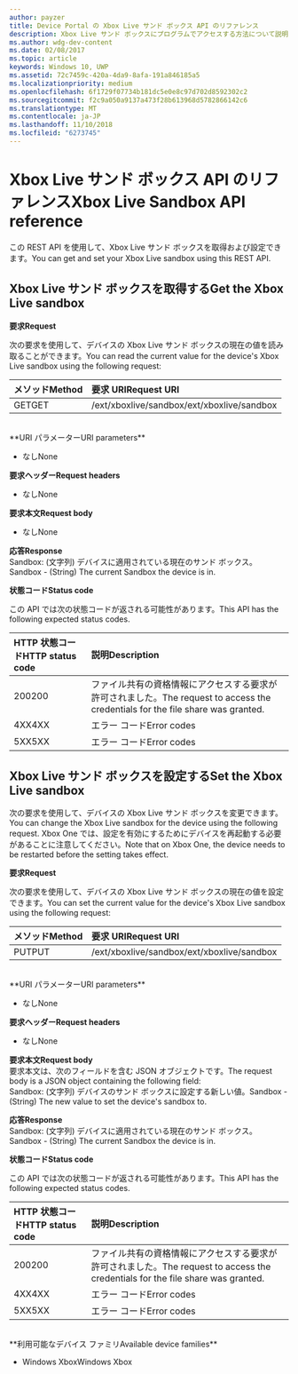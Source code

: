 ```yaml
---
author: payzer
title: Device Portal の Xbox Live サンド ボックス API のリファレンス
description: Xbox Live サンド ボックスにプログラムでアクセスする方法について説明します。
ms.author: wdg-dev-content
ms.date: 02/08/2017
ms.topic: article
keywords: Windows 10, UWP
ms.assetid: 72c7459c-420a-4da9-8afa-191a846185a5
ms.localizationpriority: medium
ms.openlocfilehash: 6f1729f07734b181dc5e0e8c97d702d8592302c2
ms.sourcegitcommit: f2c9a050a9137a473f28b613968d5782866142c6
ms.translationtype: MT
ms.contentlocale: ja-JP
ms.lasthandoff: 11/10/2018
ms.locfileid: "6273745"
---
```

# <a name="xbox-live-sandbox-api-reference"></a><span data-ttu-id="e8494-104">Xbox Live サンド ボックス API のリファレンス</span><span class="sxs-lookup"><span data-stu-id="e8494-104">Xbox Live Sandbox API reference</span></span>   
<span data-ttu-id="e8494-105">この REST API を使用して、Xbox Live サンド ボックスを取得および設定できます。</span><span class="sxs-lookup"><span data-stu-id="e8494-105">You can get and set your Xbox Live sandbox using this REST API.</span></span>

## <a name="get-the-xbox-live-sandbox"></a><span data-ttu-id="e8494-106">Xbox Live サンド ボックスを取得する</span><span class="sxs-lookup"><span data-stu-id="e8494-106">Get the Xbox Live sandbox</span></span>

**<span data-ttu-id="e8494-107">要求</span><span class="sxs-lookup"><span data-stu-id="e8494-107">Request</span></span>**

<span data-ttu-id="e8494-108">次の要求を使用して、デバイスの Xbox Live サンド ボックスの現在の値を読み取ることができます。</span><span class="sxs-lookup"><span data-stu-id="e8494-108">You can read the current value for the device's Xbox Live sandbox using the following request:</span></span>

<span data-ttu-id="e8494-109">メソッド</span><span class="sxs-lookup"><span data-stu-id="e8494-109">Method</span></span>      | <span data-ttu-id="e8494-110">要求 URI</span><span class="sxs-lookup"><span data-stu-id="e8494-110">Request URI</span></span>
:------     | :-----
<span data-ttu-id="e8494-111">GET</span><span class="sxs-lookup"><span data-stu-id="e8494-111">GET</span></span> | <span data-ttu-id="e8494-112">/ext/xboxlive/sandbox</span><span class="sxs-lookup"><span data-stu-id="e8494-112">/ext/xboxlive/sandbox</span></span>
<br />
**<span data-ttu-id="e8494-113">URI パラメーター</span><span class="sxs-lookup"><span data-stu-id="e8494-113">URI parameters</span></span>**

- <span data-ttu-id="e8494-114">なし</span><span class="sxs-lookup"><span data-stu-id="e8494-114">None</span></span>

**<span data-ttu-id="e8494-115">要求ヘッダー</span><span class="sxs-lookup"><span data-stu-id="e8494-115">Request headers</span></span>**

- <span data-ttu-id="e8494-116">なし</span><span class="sxs-lookup"><span data-stu-id="e8494-116">None</span></span>

**<span data-ttu-id="e8494-117">要求本文</span><span class="sxs-lookup"><span data-stu-id="e8494-117">Request body</span></span>**

- <span data-ttu-id="e8494-118">なし</span><span class="sxs-lookup"><span data-stu-id="e8494-118">None</span></span>

**<span data-ttu-id="e8494-119">応答</span><span class="sxs-lookup"><span data-stu-id="e8494-119">Response</span></span>**   
<span data-ttu-id="e8494-120">Sandbox: (文字列) デバイスに適用されている現在のサンド ボックス。</span><span class="sxs-lookup"><span data-stu-id="e8494-120">Sandbox - (String) The current Sandbox the device is in.</span></span>   

**<span data-ttu-id="e8494-121">状態コード</span><span class="sxs-lookup"><span data-stu-id="e8494-121">Status code</span></span>**

<span data-ttu-id="e8494-122">この API では次の状態コードが返される可能性があります。</span><span class="sxs-lookup"><span data-stu-id="e8494-122">This API has the following expected status codes.</span></span>

<span data-ttu-id="e8494-123">HTTP 状態コード</span><span class="sxs-lookup"><span data-stu-id="e8494-123">HTTP status code</span></span>      | <span data-ttu-id="e8494-124">説明</span><span class="sxs-lookup"><span data-stu-id="e8494-124">Description</span></span>
:------     | :-----
<span data-ttu-id="e8494-125">200</span><span class="sxs-lookup"><span data-stu-id="e8494-125">200</span></span> | <span data-ttu-id="e8494-126">ファイル共有の資格情報にアクセスする要求が許可されました。</span><span class="sxs-lookup"><span data-stu-id="e8494-126">The request to access the credentials for the file share was granted.</span></span>
<span data-ttu-id="e8494-127">4XX</span><span class="sxs-lookup"><span data-stu-id="e8494-127">4XX</span></span> | <span data-ttu-id="e8494-128">エラー コード</span><span class="sxs-lookup"><span data-stu-id="e8494-128">Error codes</span></span>
<span data-ttu-id="e8494-129">5XX</span><span class="sxs-lookup"><span data-stu-id="e8494-129">5XX</span></span> | <span data-ttu-id="e8494-130">エラー コード</span><span class="sxs-lookup"><span data-stu-id="e8494-130">Error codes</span></span>

## <a name="set-the-xbox-live-sandbox"></a><span data-ttu-id="e8494-131">Xbox Live サンド ボックスを設定する</span><span class="sxs-lookup"><span data-stu-id="e8494-131">Set the Xbox Live sandbox</span></span>
<span data-ttu-id="e8494-132">次の要求を使用して、デバイスの Xbox Live サンド ボックスを変更できます。</span><span class="sxs-lookup"><span data-stu-id="e8494-132">You can change the Xbox Live sandbox for the device using the following request.</span></span> <span data-ttu-id="e8494-133">Xbox One では、設定を有効にするためにデバイスを再起動する必要があることに注意してください。</span><span class="sxs-lookup"><span data-stu-id="e8494-133">Note that on Xbox One, the device needs to be restarted before the setting takes effect.</span></span>

**<span data-ttu-id="e8494-134">要求</span><span class="sxs-lookup"><span data-stu-id="e8494-134">Request</span></span>**

<span data-ttu-id="e8494-135">次の要求を使用して、デバイスの Xbox Live サンド ボックスの現在の値を設定できます。</span><span class="sxs-lookup"><span data-stu-id="e8494-135">You can set the current value for the device's Xbox Live sandbox using the following request:</span></span>

<span data-ttu-id="e8494-136">メソッド</span><span class="sxs-lookup"><span data-stu-id="e8494-136">Method</span></span>      | <span data-ttu-id="e8494-137">要求 URI</span><span class="sxs-lookup"><span data-stu-id="e8494-137">Request URI</span></span>
:------     | :-----
<span data-ttu-id="e8494-138">PUT</span><span class="sxs-lookup"><span data-stu-id="e8494-138">PUT</span></span> | <span data-ttu-id="e8494-139">/ext/xboxlive/sandbox</span><span class="sxs-lookup"><span data-stu-id="e8494-139">/ext/xboxlive/sandbox</span></span>
<br />
**<span data-ttu-id="e8494-140">URI パラメーター</span><span class="sxs-lookup"><span data-stu-id="e8494-140">URI parameters</span></span>**

- <span data-ttu-id="e8494-141">なし</span><span class="sxs-lookup"><span data-stu-id="e8494-141">None</span></span>

**<span data-ttu-id="e8494-142">要求ヘッダー</span><span class="sxs-lookup"><span data-stu-id="e8494-142">Request headers</span></span>**

- <span data-ttu-id="e8494-143">なし</span><span class="sxs-lookup"><span data-stu-id="e8494-143">None</span></span>

**<span data-ttu-id="e8494-144">要求本文</span><span class="sxs-lookup"><span data-stu-id="e8494-144">Request body</span></span>**   
<span data-ttu-id="e8494-145">要求本文は、次のフィールドを含む JSON オブジェクトです。</span><span class="sxs-lookup"><span data-stu-id="e8494-145">The request body is a JSON object containing the following field:</span></span>   
<span data-ttu-id="e8494-146">Sandbox: (文字列) デバイスのサンド ボックスに設定する新しい値。</span><span class="sxs-lookup"><span data-stu-id="e8494-146">Sandbox - (String) The new value to set the device's sandbox to.</span></span>

**<span data-ttu-id="e8494-147">応答</span><span class="sxs-lookup"><span data-stu-id="e8494-147">Response</span></span>**   
<span data-ttu-id="e8494-148">Sandbox: (文字列) デバイスに適用されている現在のサンド ボックス。</span><span class="sxs-lookup"><span data-stu-id="e8494-148">Sandbox - (String) The current Sandbox the device is in.</span></span>   

**<span data-ttu-id="e8494-149">状態コード</span><span class="sxs-lookup"><span data-stu-id="e8494-149">Status code</span></span>**

<span data-ttu-id="e8494-150">この API では次の状態コードが返される可能性があります。</span><span class="sxs-lookup"><span data-stu-id="e8494-150">This API has the following expected status codes.</span></span>

<span data-ttu-id="e8494-151">HTTP 状態コード</span><span class="sxs-lookup"><span data-stu-id="e8494-151">HTTP status code</span></span>      | <span data-ttu-id="e8494-152">説明</span><span class="sxs-lookup"><span data-stu-id="e8494-152">Description</span></span>
:------     | :-----
<span data-ttu-id="e8494-153">200</span><span class="sxs-lookup"><span data-stu-id="e8494-153">200</span></span> | <span data-ttu-id="e8494-154">ファイル共有の資格情報にアクセスする要求が許可されました。</span><span class="sxs-lookup"><span data-stu-id="e8494-154">The request to access the credentials for the file share was granted.</span></span>
<span data-ttu-id="e8494-155">4XX</span><span class="sxs-lookup"><span data-stu-id="e8494-155">4XX</span></span> | <span data-ttu-id="e8494-156">エラー コード</span><span class="sxs-lookup"><span data-stu-id="e8494-156">Error codes</span></span>
<span data-ttu-id="e8494-157">5XX</span><span class="sxs-lookup"><span data-stu-id="e8494-157">5XX</span></span> | <span data-ttu-id="e8494-158">エラー コード</span><span class="sxs-lookup"><span data-stu-id="e8494-158">Error codes</span></span>

<br />
**<span data-ttu-id="e8494-159">利用可能なデバイス ファミリ</span><span class="sxs-lookup"><span data-stu-id="e8494-159">Available device families</span></span>**

* <span data-ttu-id="e8494-160">Windows Xbox</span><span class="sxs-lookup"><span data-stu-id="e8494-160">Windows Xbox</span></span>

